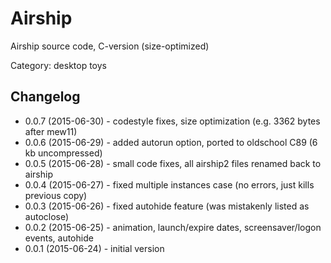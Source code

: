 Airship
=======

Airship source code, C-version (size-optimized)

Category: desktop toys

Changelog
---------

* 0.0.7 (2015-06-30) - codestyle fixes, size optimization (e.g. 3362 bytes after mew11)
* 0.0.6 (2015-06-29) - added autorun option, ported to oldschool C89 (6 kb uncompressed)
* 0.0.5 (2015-06-28) - small code fixes, all airship2 files renamed back to airship
* 0.0.4 (2015-06-27) - fixed multiple instances case (no errors, just kills previous copy)
* 0.0.3 (2015-06-26) - fixed autohide feature (was mistakenly listed as autoclose)
* 0.0.2 (2015-06-25) - animation, launch/expire dates, screensaver/logon events, autohide
* 0.0.1 (2015-06-24) - initial version
